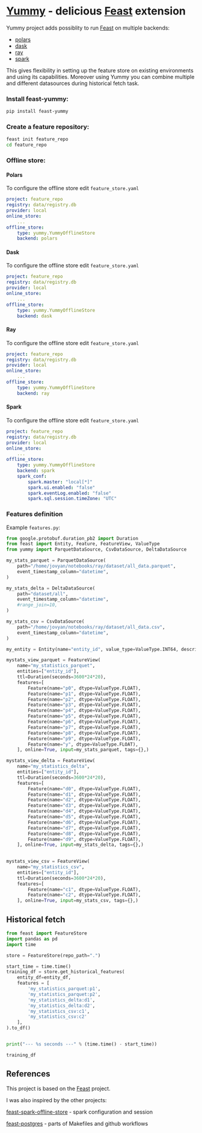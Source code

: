 # [Yummy](https://github.com/qooba/feast-yummy) - delicious [Feast](https://github.com/feast-dev/feast) extension

Yummy project adds possiblity to run [Feast](https://github.com/feast-dev/feast) on multiple backends:
* [polars](https://github.com/pola-rs/polars)
* [dask](https://github.com/dask/dask)
* [ray](https://github.com/ray-project/ray)
* [spark](https://github.com/apache/spark)

This gives flexibility in setting up the feature store on existing environments and using its capabilities.
Moreover using Yummy you can combine multiple and different datasources during historical fetch task.

### Install feast-yummy:
```bash
pip install feast-yummy
```

### Create a feature repository:
```bash
feast init feature_repo
cd feature_repo
```

### Offline store:

#### Polars

To configure the offline store edit `feature_store.yaml`
```yaml
project: feature_repo
registry: data/registry.db
provider: local
online_store:
    ...
offline_store:
    type: yummy.YummyOfflineStore
    backend: polars
```

#### Dask

To configure the offline store edit `feature_store.yaml`
```yaml
project: feature_repo
registry: data/registry.db
provider: local
online_store:
    ...
offline_store:
    type: yummy.YummyOfflineStore
    backend: dask
```

#### Ray

To configure the offline store edit `feature_store.yaml`
```yaml
project: feature_repo
registry: data/registry.db
provider: local
online_store:
    ...
offline_store:
    type: yummy.YummyOfflineStore
    backend: ray
```

#### Spark

To configure the offline store edit `feature_store.yaml`
```yaml
project: feature_repo
registry: data/registry.db
provider: local
online_store:
    ...
offline_store:
    type: yummy.YummyOfflineStore
    backend: spark
    spark_conf:
        spark.master: "local[*]"
        spark.ui.enabled: "false"
        spark.eventLog.enabled: "false"
        spark.sql.session.timeZone: "UTC"
```


### Features definition

Example `features.py`:
```python
from google.protobuf.duration_pb2 import Duration
from feast import Entity, Feature, FeatureView, ValueType
from yummy import ParquetDataSource, CsvDataSource, DeltaDataSource

my_stats_parquet = ParquetDataSource(
    path="/home/jovyan/notebooks/ray/dataset/all_data.parquet",
    event_timestamp_column="datetime",
)

my_stats_delta = DeltaDataSource(
    path="dataset/all",
    event_timestamp_column="datetime",
    #range_join=10,
)

my_stats_csv = CsvDataSource(
    path="/home/jovyan/notebooks/ray/dataset/all_data.csv",
    event_timestamp_column="datetime",
)

my_entity = Entity(name="entity_id", value_type=ValueType.INT64, description="entity id",)

mystats_view_parquet = FeatureView(
    name="my_statistics_parquet",
    entities=["entity_id"],
    ttl=Duration(seconds=3600*24*20),
    features=[
        Feature(name="p0", dtype=ValueType.FLOAT),
        Feature(name="p1", dtype=ValueType.FLOAT),
        Feature(name="p2", dtype=ValueType.FLOAT),
        Feature(name="p3", dtype=ValueType.FLOAT),
        Feature(name="p4", dtype=ValueType.FLOAT),
        Feature(name="p5", dtype=ValueType.FLOAT),
        Feature(name="p6", dtype=ValueType.FLOAT),
        Feature(name="p7", dtype=ValueType.FLOAT),
        Feature(name="p8", dtype=ValueType.FLOAT),
        Feature(name="p9", dtype=ValueType.FLOAT),
        Feature(name="y", dtype=ValueType.FLOAT),
    ], online=True, input=my_stats_parquet, tags={},)

mystats_view_delta = FeatureView(
    name="my_statistics_delta",
    entities=["entity_id"],
    ttl=Duration(seconds=3600*24*20),
    features=[
        Feature(name="d0", dtype=ValueType.FLOAT),
        Feature(name="d1", dtype=ValueType.FLOAT),
        Feature(name="d2", dtype=ValueType.FLOAT),
        Feature(name="d3", dtype=ValueType.FLOAT),
        Feature(name="d4", dtype=ValueType.FLOAT),
        Feature(name="d5", dtype=ValueType.FLOAT),
        Feature(name="d6", dtype=ValueType.FLOAT),
        Feature(name="d7", dtype=ValueType.FLOAT),
        Feature(name="d8", dtype=ValueType.FLOAT),
        Feature(name="d9", dtype=ValueType.FLOAT),
    ], online=True, input=my_stats_delta, tags={},)

    
mystats_view_csv = FeatureView(
    name="my_statistics_csv",
    entities=["entity_id"],
    ttl=Duration(seconds=3600*24*20),
    features=[
        Feature(name="c1", dtype=ValueType.FLOAT),
        Feature(name="c2", dtype=ValueType.FLOAT),
    ], online=True, input=my_stats_csv, tags={},)
```


## Historical fetch

```python
from feast import FeatureStore
import pandas as pd
import time

store = FeatureStore(repo_path=".")

start_time = time.time()
training_df = store.get_historical_features(
    entity_df=entity_df, 
    features = [
        'my_statistics_parquet:p1',
        'my_statistics_parquet:p2',
        'my_statistics_delta:d1',
        'my_statistics_delta:d2',
        'my_statistics_csv:c1',
        'my_statistics_csv:c2'
    ],
).to_df()


print("--- %s seconds ---" % (time.time() - start_time))

training_df
```


## References

This project is based on the [Feast](https://github.com/feast-dev) project.

I was also inspired by the other projects:

[feast-spark-offline-store](https://github.com/Adyen/feast-spark-offline-store/) - spark configuration and session

[feast-postgres](https://github.com/nossrannug/feast-postgres) - parts of Makefiles and github workflows

